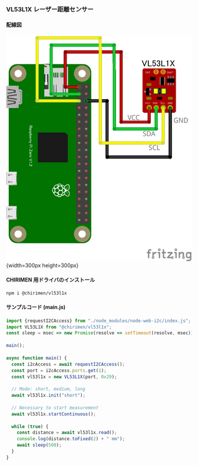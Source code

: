 ### VL53L1X レーザー距離センサー

#### 配線図

![配線図](./schematic.png "schematic"){width=300px height=300px}

#### CHIRIMEN 用ドライバのインストール

```shell
npm i @chirimen/vl53l1x
```

#### サンプルコード (main.js)

```javascript
import {requestI2CAccess} from "./node_modules/node-web-i2c/index.js";
import VL53L1X from "@chirimen/vl53l1x";
const sleep = msec => new Promise(resolve => setTimeout(resolve, msec));

main();

async function main() {
  const i2cAccess = await requestI2CAccess();
  const port = i2cAccess.ports.get(1);
  const vl53l1x = new VL53L1X(port, 0x29);

  // Mode: short, medium, long
  await vl53l1x.init("short");

  // Necessary to start measurement
  await vl53l1x.startContinuous();

  while (true) {
    const distance = await vl53l1x.read();
    console.log(distance.toFixed(2) + " mm");
    await sleep(500);
  }
}
```
